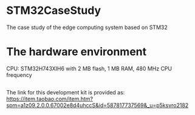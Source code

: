 # STM32CaseStudy
The case study of the edge computing system based on STM32

# The hardware environment  
CPU: STM32H743XIH6 with 2 MB flash, 1 MB RAM, 480 MHz CPU frequency  
##  
The link for this development kit is provided as:  
https://item.taobao.com/item.htm?spm=a1z09.2.0.0.67002e8d4uhccS&id=587817737569&_u=p5ksvro2182  
